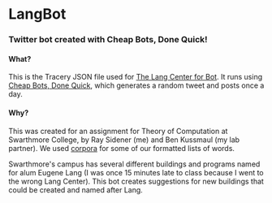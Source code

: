 # LangBot
### Twitter bot created with Cheap Bots, Done Quick!

#### What?
This is the Tracery JSON file used for [The Lang Center for Bot](https://twitter.com/rsidenebkussmau). It runs using [Cheap Bots, Done Quick](https://cheapbotsdonequick.com/), which generates a random tweet and posts once a day.

#### Why?
This was created for an assignment for Theory of Computation at Swarthmore College, by Ray Sidener (me) and Ben Kussmaul (my lab partner). We used [corpora](https://github.com/dariusk/corpora) for some of our formatted lists of words.

Swarthmore's campus has several different buildings and programs named for alum Eugene Lang (I was once 15 minutes late to class because I went to the wrong Lang Center). This bot creates suggestions for new buildings that could be created and named after Lang.
